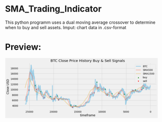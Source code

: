 # SMA_Trading_Indicator

This python programm uses a dual moving average crossover to determine when to buy and sell assets. 
Imput: chart data in .csv-format

# Preview:
![](images/preview.png)
